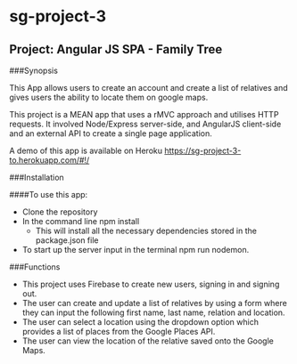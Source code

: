 # sg-project-3

## Project: Angular JS SPA - Family Tree

###Synopsis

This App allows users to create an account and create a list of relatives and gives users the ability to locate them on google maps.

This project is a MEAN app that uses a rMVC approach and utilises HTTP requests. It involved Node/Express server-side, and AngularJS client-side and an external API to create a single page application.

A demo of this app is available on Heroku https://sg-project-3-to.herokuapp.com/#!/

###Installation

####To use this app:

* Clone the repository
* In the command line npm install
    * This will install all the necessary dependencies stored in the package.json file
* To start up the server input in the terminal npm run nodemon.

###Functions

* This project uses Firebase to create new users, signing in and signing out.
* The user can create and update a list of relatives by using a form where they can input the following first name, last name, relation and location.
* The user can select a location using the dropdown option which provides a list of places from the Google Places API.
* The user can view the location of the relative saved onto the Google Maps.
